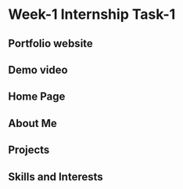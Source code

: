 # Week-1 Internship Task-1 




## Portfolio website
## Demo video
## Home Page
## About Me
## Projects
## Skills and Interests
